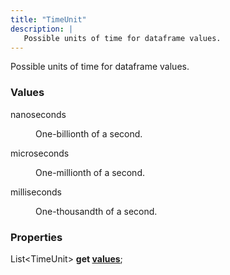 ```yaml
---
title: "TimeUnit"
description: |
   Possible units of time for dataframe values.
---
```

 Possible units of time for dataframe values.

### Values

<dl>
<dt><span class="dart-code">nanoseconds</span></dt>
<dd>
  
 One-billionth of a second.
</dd>
<dt><span class="dart-code">microseconds</span></dt>
<dd>
  
 One-millionth of a second.
</dd>
<dt><span class="dart-code">milliseconds</span></dt>
<dd>
  
 One-thousandth of a second.
</dd>
</dl>


### Properties
<dl>
<dt>

<span class="dart-code">List&lt;TimeUnit&gt; <strong>get [values](values)</strong>;</span>
</dt>
</dl>
